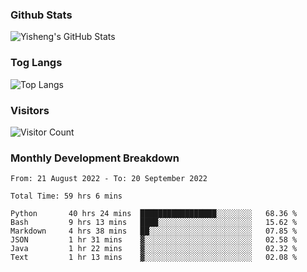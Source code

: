 ### Github Stats
![Yisheng's GitHub Stats](https://github-readme-stats.vercel.app/api?username=gongyisheng&count_private=true&show_icons=true)
### Tog Langs
![Top Langs](https://github-readme-stats.vercel.app/api/top-langs/?username=gongyisheng&layout=compact)
### Visitors
![Visitor Count](https://profile-counter.glitch.me/gongyisheng/count.svg)
### Monthly Development Breakdown
<!--START_SECTION:waka-->

```text
From: 21 August 2022 - To: 20 September 2022

Total Time: 59 hrs 6 mins

Python       40 hrs 24 mins  █████████████████░░░░░░░░   68.36 %
Bash         9 hrs 13 mins   ████░░░░░░░░░░░░░░░░░░░░░   15.62 %
Markdown     4 hrs 38 mins   ██░░░░░░░░░░░░░░░░░░░░░░░   07.85 %
JSON         1 hr 31 mins    ▓░░░░░░░░░░░░░░░░░░░░░░░░   02.58 %
Java         1 hr 22 mins    ▓░░░░░░░░░░░░░░░░░░░░░░░░   02.32 %
Text         1 hr 13 mins    ▓░░░░░░░░░░░░░░░░░░░░░░░░   02.08 %
```

<!--END_SECTION:waka-->
